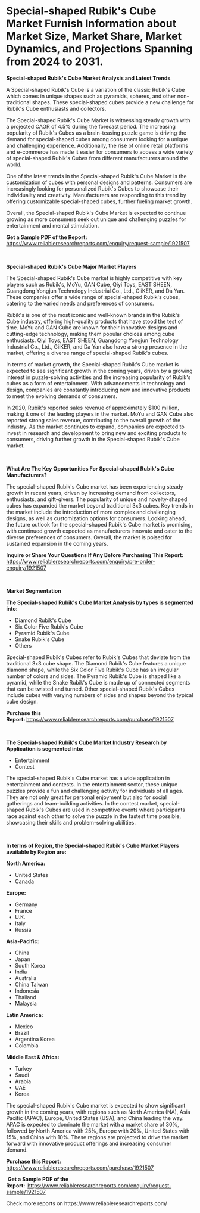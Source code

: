 <p><h1>Special-shaped Rubik's Cube Market Furnish Information about Market Size, Market Share, Market Dynamics, and Projections Spanning from 2024 to 2031.</h1></p><p><strong>Special-shaped Rubik's Cube Market Analysis and Latest Trends</strong></p>
<p><p>A Special-shaped Rubik's Cube is a variation of the classic Rubik's Cube which comes in unique shapes such as pyramids, spheres, and other non-traditional shapes. These special-shaped cubes provide a new challenge for Rubik's Cube enthusiasts and collectors.</p><p>The Special-shaped Rubik's Cube Market is witnessing steady growth with a projected CAGR of 4.5% during the forecast period. The increasing popularity of Rubik's Cubes as a brain-teasing puzzle game is driving the demand for special-shaped cubes among consumers looking for a unique and challenging experience. Additionally, the rise of online retail platforms and e-commerce has made it easier for consumers to access a wide variety of special-shaped Rubik's Cubes from different manufacturers around the world.</p><p>One of the latest trends in the Special-shaped Rubik's Cube Market is the customization of cubes with personal designs and patterns. Consumers are increasingly looking for personalized Rubik's Cubes to showcase their individuality and creativity. Manufacturers are responding to this trend by offering customizable special-shaped cubes, further fueling market growth.</p><p>Overall, the Special-shaped Rubik's Cube Market is expected to continue growing as more consumers seek out unique and challenging puzzles for entertainment and mental stimulation.</p></p>
<p><strong>Get a Sample PDF of the Report:&nbsp;</strong> <a href="https://www.reliableresearchreports.com/enquiry/request-sample/1921507">https://www.reliableresearchreports.com/enquiry/request-sample/1921507</a></p>
<p>&nbsp;</p>
<p><strong>Special-shaped Rubik's Cube Major Market Players</strong></p>
<p><p>The Special-shaped Rubik's Cube market is highly competitive with key players such as Rubik's, MoYu, GAN Cube, Qiyi Toys, EAST SHEEN, Guangdong Yongjun Technology Industrial Co., Ltd., GiiKER, and Da Yan. These companies offer a wide range of special-shaped Rubik's cubes, catering to the varied needs and preferences of consumers.</p><p>Rubik's is one of the most iconic and well-known brands in the Rubik's Cube industry, offering high-quality products that have stood the test of time. MoYu and GAN Cube are known for their innovative designs and cutting-edge technology, making them popular choices among cube enthusiasts. Qiyi Toys, EAST SHEEN, Guangdong Yongjun Technology Industrial Co., Ltd., GiiKER, and Da Yan also have a strong presence in the market, offering a diverse range of special-shaped Rubik's cubes.</p><p>In terms of market growth, the Special-shaped Rubik's Cube market is expected to see significant growth in the coming years, driven by a growing interest in puzzle-solving activities and the increasing popularity of Rubik's cubes as a form of entertainment. With advancements in technology and design, companies are constantly introducing new and innovative products to meet the evolving demands of consumers.</p><p>In 2020, Rubik's reported sales revenue of approximately $100 million, making it one of the leading players in the market. MoYu and GAN Cube also reported strong sales revenue, contributing to the overall growth of the industry. As the market continues to expand, companies are expected to invest in research and development to bring new and exciting products to consumers, driving further growth in the Special-shaped Rubik's Cube market.</p></p>
<p>&nbsp;</p>
<p><strong>What Are The Key Opportunities For Special-shaped Rubik's Cube Manufacturers?</strong></p>
<p><p>The special-shaped Rubik's Cube market has been experiencing steady growth in recent years, driven by increasing demand from collectors, enthusiasts, and gift-givers. The popularity of unique and novelty-shaped cubes has expanded the market beyond traditional 3x3 cubes. Key trends in the market include the introduction of more complex and challenging designs, as well as customization options for consumers. Looking ahead, the future outlook for the special-shaped Rubik's Cube market is promising, with continued growth expected as manufacturers innovate and cater to the diverse preferences of consumers. Overall, the market is poised for sustained expansion in the coming years.</p></p>
<p><strong>Inquire or Share Your Questions If Any Before Purchasing This Report:</strong> <a href="https://www.reliableresearchreports.com/enquiry/pre-order-enquiry/1921507">https://www.reliableresearchreports.com/enquiry/pre-order-enquiry/1921507</a></p>
<p>&nbsp;</p>
<p><strong>Market Segmentation</strong></p>
<p><strong>The Special-shaped Rubik's Cube Market Analysis by types is segmented into:</strong></p>
<p><ul><li>Diamond Rubik's Cube</li><li>Six Color Five Rubik's Cube</li><li>Pyramid Rubik's Cube</li><li>Snake Rubik's Cube</li><li>Others</li></ul></p>
<p><p>Special-shaped Rubik's Cubes refer to Rubik's Cubes that deviate from the traditional 3x3 cube shape. The Diamond Rubik's Cube features a unique diamond shape, while the Six Color Five Rubik's Cube has an irregular number of colors and sides. The Pyramid Rubik's Cube is shaped like a pyramid, while the Snake Rubik's Cube is made up of connected segments that can be twisted and turned. Other special-shaped Rubik's Cubes include cubes with varying numbers of sides and shapes beyond the typical cube design.</p></p>
<p><strong>Purchase this Report:&nbsp;</strong><a href="https://www.reliableresearchreports.com/purchase/1921507">https://www.reliableresearchreports.com/purchase/1921507</a></p>
<p>&nbsp;</p>
<p><strong>The Special-shaped Rubik's Cube Market Industry Research by Application is segmented into:</strong></p>
<p><ul><li>Entertainment</li><li>Contest</li></ul></p>
<p><p>The special-shaped Rubik's Cube market has a wide application in entertainment and contests. In the entertainment sector, these unique puzzles provide a fun and challenging activity for individuals of all ages. They are not only great for personal enjoyment but also for social gatherings and team-building activities. In the contest market, special-shaped Rubik's Cubes are used in competitive events where participants race against each other to solve the puzzle in the fastest time possible, showcasing their skills and problem-solving abilities.</p></p>
<p>&nbsp;</p>
<p><strong>In terms of Region, the Special-shaped Rubik's Cube Market Players available by Region are:</strong></p>
<p>
    <p> <strong> North America: </strong>
        <ul>
            <li>United States</li>
            <li>Canada</li>
        </ul>
        </p> 
    <p> <strong> Europe: </strong>
        <ul>
            <li>Germany</li>
            <li>France</li>
            <li>U.K.</li>
            <li>Italy</li>
            <li>Russia</li>
        </ul>
        </p> 
    <p> <strong> Asia-Pacific: </strong>
        <ul>
            <li>China</li>
            <li>Japan</li>
            <li>South Korea</li>
            <li>India</li>
            <li>Australia</li>
            <li>China Taiwan</li>
            <li>Indonesia</li>
            <li>Thailand</li>
            <li>Malaysia</li>
        </ul>
        </p> 
    <p> <strong> Latin America: </strong>
        <ul>
            <li>Mexico</li>
            <li>Brazil</li>
            <li>Argentina Korea</li>
            <li>Colombia</li>
        </ul>
        </p> 
    <p> <strong> Middle East & Africa: </strong>
        <ul>
            <li>Turkey</li>
            <li>Saudi</li>
            <li>Arabia</li>
            <li>UAE</li>
            <li>Korea</li>
        </ul>
    </p>
    </p>
<p><p>The special-shaped Rubik's Cube market is expected to show significant growth in the coming years, with regions such as North America (NA), Asia Pacific (APAC), Europe, United States (USA), and China leading the way. APAC is expected to dominate the market with a market share of 30%, followed by North America with 25%, Europe with 20%, United States with 15%, and China with 10%. These regions are projected to drive the market forward with innovative product offerings and increasing consumer demand.</p></p>
<p><strong>Purchase this Report: </strong><a href="https://www.reliableresearchreports.com/purchase/1921507">https://www.reliableresearchreports.com/purchase/1921507</a></p>
<p>&nbsp;<strong>Get a Sample PDF of the Report:&nbsp;&nbsp;</strong><a href="https://www.reliableresearchreports.com/enquiry/request-sample/1921507">https://www.reliableresearchreports.com/enquiry/request-sample/1921507</a></p>
<p><strong></strong></p>
<p>Check more reports on https://www.reliableresearchreports.com/</p>